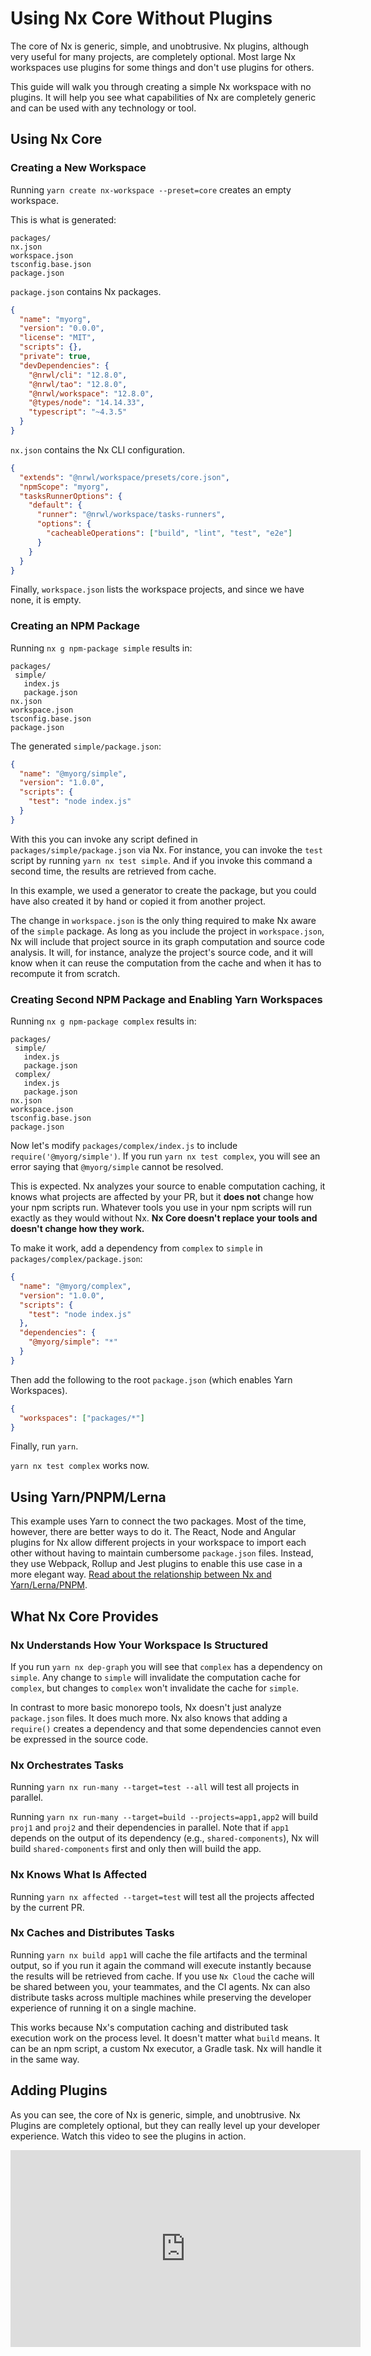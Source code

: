# Using Nx Core Without Plugins

The core of Nx is generic, simple, and unobtrusive. Nx plugins, although very useful for many projects, are completely
optional. Most large Nx workspaces use plugins for some things and don't use plugins for others.

This guide will walk you through creating a simple Nx workspace with no plugins. It will help you see what capabilities
of Nx are completely generic and can be used with any technology or tool.

## Using Nx Core

### Creating a New Workspace

Running `yarn create nx-workspace --preset=core` creates an empty workspace.

This is what is generated:

```text
packages/
nx.json
workspace.json
tsconfig.base.json
package.json
```

`package.json` contains Nx packages.

```json
{
  "name": "myorg",
  "version": "0.0.0",
  "license": "MIT",
  "scripts": {},
  "private": true,
  "devDependencies": {
    "@nrwl/cli": "12.8.0",
    "@nrwl/tao": "12.8.0",
    "@nrwl/workspace": "12.8.0",
    "@types/node": "14.14.33",
    "typescript": "~4.3.5"
  }
}
```

`nx.json` contains the Nx CLI configuration.

```json
{
  "extends": "@nrwl/workspace/presets/core.json",
  "npmScope": "myorg",
  "tasksRunnerOptions": {
    "default": {
      "runner": "@nrwl/workspace/tasks-runners",
      "options": {
        "cacheableOperations": ["build", "lint", "test", "e2e"]
      }
    }
  }
}
```

Finally, `workspace.json` lists the workspace projects, and since we have none, it is empty.

### Creating an NPM Package

Running `nx g npm-package simple` results in:

```text
packages/
 simple/
   index.js
   package.json
nx.json
workspace.json
tsconfig.base.json
package.json
```

The generated `simple/package.json`:

```json
{
  "name": "@myorg/simple",
  "version": "1.0.0",
  "scripts": {
    "test": "node index.js"
  }
}
```

With this you can invoke any script defined in `packages/simple/package.json` via Nx. For instance, you can invoke the `test`
script by running `yarn nx test simple`. And if you invoke this command a second time, the results are retrieved from
cache.

In this example, we used a generator to create the package, but you could have also created it by hand or copied it
from another project.

The change in `workspace.json` is the only thing required to make Nx aware of the `simple` package. As long as you
include the project in `workspace.json`, Nx will include that project source in its graph computation and source
code analysis. It will, for instance, analyze the project's source code, and it will know when it can reuse the
computation from the cache and when it has to recompute it from scratch.

### Creating Second NPM Package and Enabling Yarn Workspaces

Running `nx g npm-package complex` results in:

```text
packages/
 simple/
   index.js
   package.json
 complex/
   index.js
   package.json
nx.json
workspace.json
tsconfig.base.json
package.json
```

Now let's modify `packages/complex/index.js` to include `require('@myorg/simple')`. If you run `yarn nx test complex`,
you will see an error saying that `@myorg/simple` cannot be resolved.

This is expected. Nx analyzes your source to enable computation caching, it knows what projects are affected by your PR,
but it **does not** change how your npm scripts run. Whatever tools you use in your npm scripts will run exactly as they
would without Nx. **Nx Core doesn't replace your tools and doesn't change how they work.**

To make it work, add a dependency from `complex` to `simple` in `packages/complex/package.json`:

```json
{
  "name": "@myorg/complex",
  "version": "1.0.0",
  "scripts": {
    "test": "node index.js"
  },
  "dependencies": {
    "@myorg/simple": "*"
  }
}
```

Then add the following to the root `package.json` (which enables Yarn Workspaces).

```json
{
  "workspaces": ["packages/*"]
}
```

Finally, run `yarn`.

`yarn nx test complex` works now.

## Using Yarn/PNPM/Lerna

This example uses Yarn to connect the two packages. Most of the time, however, there are better ways to do it. The React,
Node and Angular plugins for Nx allow different projects in your workspace to import each other without having to maintain
cumbersome `package.json` files. Instead, they use Webpack, Rollup and Jest plugins to enable this use case in a more
elegant way. [Read about the relationship between Nx and Yarn/Lerna/PNPM](/guides/lerna-and-nx).

## What Nx Core Provides

### Nx Understands How Your Workspace Is Structured

If you run `yarn nx dep-graph` you will see that `complex` has a dependency on `simple`. Any change to `simple` will
invalidate the computation cache for `complex`, but changes to `complex` won't invalidate the cache for `simple`.

In contrast to more basic monorepo tools, Nx doesn't just analyze `package.json` files. It does much more. Nx also knows
that adding a `require()` creates a dependency and that some dependencies cannot even be expressed in the source code.

### Nx Orchestrates Tasks

Running `yarn nx run-many --target=test --all` will test all projects in parallel.

Running `yarn nx run-many --target=build --projects=app1,app2` will build `proj1` and `proj2` and their
dependencies in parallel. Note that if `app1` depends on the output of its dependency (e.g., `shared-components`), Nx
will build `shared-components` first and only then will build the app.

### Nx Knows What Is Affected

Running `yarn nx affected --target=test` will test all the projects affected by the current PR.

### Nx Caches and Distributes Tasks

Running `yarn nx build app1` will cache the file artifacts and the terminal output, so if you run it again the command
will execute instantly because the results will be retrieved from cache. If you use `Nx Cloud` the cache will be shared
between you, your teammates, and the CI agents. Nx can also distribute tasks across multiple machines while preserving
the developer experience of running it on a single machine.

This works because Nx's computation caching and distributed task execution work on the process level. It doesn't matter
what `build` means. It can be an npm script, a custom Nx executor, a Gradle task. Nx will handle it in the same way.

## Adding Plugins

As you can see, the core of Nx is generic, simple, and unobtrusive. Nx Plugins are completely optional, but they can
really level up your developer experience. Watch this video to see the plugins in action.

<iframe width="560" height="315" src="https://www.youtube.com/embed/BO1rwynFBLM" title="YouTube video player" frameborder="0" allow="accelerometer; autoplay; clipboard-write; encrypted-media; gyroscope; picture-in-picture; fullscreen"></iframe>
